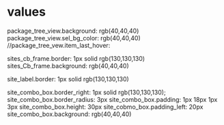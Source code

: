 # values

package_tree_view.background: rgb(40,40,40)
package_tree_view.sel_bg_color: rgb(40,40,40)
//package_tree_vew.item_last_hover: 

sites_cb_frame.border: 1px solid rgb(130,130,130)
sites_Cb_frame.background:  rgb(40,40,40)

site_label.border: 1px solid rgb(130,130,130)

site_combo_box.border_right: 1px solid rgb(130,130,130);
site_combo_box.border_radius: 3px
site_combo_box.padding: 1px 18px 1px 3px
site_combo_box.height: 30px
site_cobmo_box.padding_left: 20px
site_combo_box.background: rgb(40,40,40)